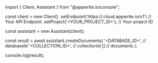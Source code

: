 import { Client, Assistant } from "@appwrite.io/console";

const client = new Client()
    .setEndpoint('https://<REGION>.cloud.appwrite.io/v1') // Your API Endpoint
    .setProject('<YOUR_PROJECT_ID>'); // Your project ID

const assistant = new Assistant(client);

const result = await assistant.createDocuments(
    '<DATABASE_ID>', // databaseId
    '<COLLECTION_ID>', // collectionId
    [] // documents
);

console.log(result);
